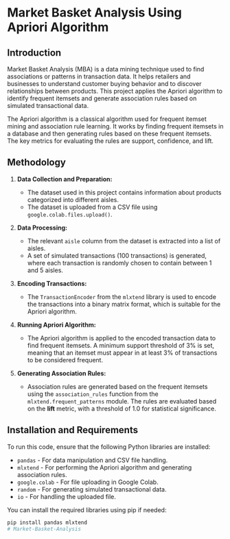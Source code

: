 # Market Basket Analysis Using Apriori Algorithm

## **Introduction**
Market Basket Analysis (MBA) is a data mining technique used to find associations or patterns in transaction data. It helps retailers and businesses to understand customer buying behavior and to discover relationships between products. This project applies the Apriori algorithm to identify frequent itemsets and generate association rules based on simulated transactional data.

The Apriori algorithm is a classical algorithm used for frequent itemset mining and association rule learning. It works by finding frequent itemsets in a database and then generating rules based on these frequent itemsets. The key metrics for evaluating the rules are support, confidence, and lift.

## **Methodology**

1. **Data Collection and Preparation:**
   - The dataset used in this project contains information about products categorized into different aisles.
   - The dataset is uploaded from a CSV file using `google.colab.files.upload()`.

2. **Data Processing:**
   - The relevant `aisle` column from the dataset is extracted into a list of aisles.
   - A set of simulated transactions (100 transactions) is generated, where each transaction is randomly chosen to contain between 1 and 5 aisles.

3. **Encoding Transactions:**
   - The `TransactionEncoder` from the `mlxtend` library is used to encode the transactions into a binary matrix format, which is suitable for the Apriori algorithm.

4. **Running Apriori Algorithm:**
   - The Apriori algorithm is applied to the encoded transaction data to find frequent itemsets. A minimum support threshold of 3% is set, meaning that an itemset must appear in at least 3% of transactions to be considered frequent.

5. **Generating Association Rules:**
   - Association rules are generated based on the frequent itemsets using the `association_rules` function from the `mlxtend.frequent_patterns` module. The rules are evaluated based on the **lift** metric, with a threshold of 1.0 for statistical significance.

## **Installation and Requirements**

To run this code, ensure that the following Python libraries are installed:

- `pandas` - For data manipulation and CSV file handling.
- `mlxtend` - For performing the Apriori algorithm and generating association rules.
- `google.colab` - For file uploading in Google Colab.
- `random` - For generating simulated transactional data.
- `io` - For handling the uploaded file.

You can install the required libraries using pip if needed:

```bash
pip install pandas mlxtend
# Market-Basket-Analysis
